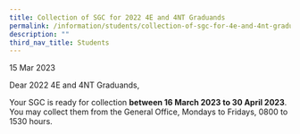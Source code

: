 ```yaml
---
title: Collection of SGC for 2022 4E and 4NT Graduands
permalink: /information/students/collection-of-sgc-for-4e-and-4nt-graduands/
description: ""
third_nav_title: Students
---
```

15 Mar 2023  

Dear 2022 4E and 4NT Graduands,

  

Your SGC is ready for collection **between 16 March 2023 to 30 April 2023**. You may collect them from the General Office, Mondays to Fridays, 0800 to 1530 hours.